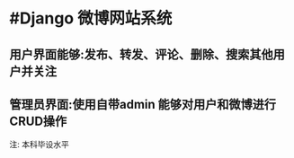 #Django 微博网站系统
=========
用户界面能够:发布、转发、评论、删除、搜索其他用户并关注
---
管理员界面:使用自带admin 能够对用户和微博进行CRUD操作
---
注: 本科毕设水平

